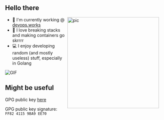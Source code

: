 ## Hello there
<img align="right" alt="pic" src="https://github.com/eze-kiel/eze-kiel/blob/master/hands.png?raw=true" width=300 height=300>

* :office: I'm currently working @ [devops.works](https://devops.works)
* :space_invader: I love breaking stacks and making containers go skrrrr
* :computer: I enjoy developing random (and mostly useless) stuff, especially in Golang

<img align="center" alt="GIF" src="https://github-readme-stats.vercel.app/api?username=eze-kiel&show_icons=true&theme=great-gatsby&count_private=true&hide=contribs"/>

## Might be useful

GPG public key [here](https://keybase.io/ezekiell/pgp_keys.asc)

GPG public key signature: `FF82 4115 9BA9 EE70`
